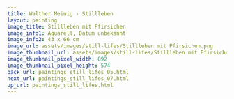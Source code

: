 ```yaml
---
title: Walther Meinig - Stillleben
layout: painting
image_title: Stillleben mit Pfirsichen
image_info1: Aquarell, Datum unbekannt
image_info2: 43 x 66 cm
image_url: assets/images/still-lifes/Stillleben mit Pfirsichen.png
image_thumbnail_url: assets/images/still-lifes/Stillleben mit Pfirsichen-klein.png
image_thumbnail_pixel_width: 892
image_thumbnail_pixel_height: 574
back_url: paintings_still_lifes_05.html
next_url: paintings_still_lifes_07.html
up_url: paintings_still_lifes.html
---
```

